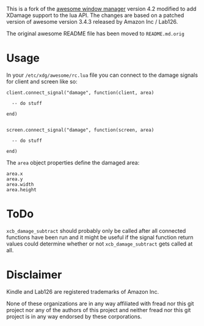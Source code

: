 This is a fork of the [awesome window manager](https://awesomewm.org/) version 4.2 modified to add XDamage support to the lua API. The changes are based on a patched version of awesome version 3.4.3 released by Amazon Inc / Lab126.

The original awesome README file has been moved to `README.md.orig`

# Usage

In your `/etc/xdg/awesome/rc.lua` file you can connect to the damage signals for client and screen like so:

```
client.connect_signal("damage", function(client, area)

  -- do stuff

end)


screen.connect_signal("damage", function(screen, area)

  -- do stuff

end)
```

The `area` object properties define the damaged area:

```
area.x
area.y
area.width
area.height
```

# ToDo

`xcb_damage_subtract` should probably only be called after all connected functions have been run and it might be useful if the signal function return values could determine whether or not `xcb_damage_subtract` gets called at all.

# Disclaimer

Kindle and Lab126 are registered trademarks of Amazon Inc. 

None of these organizations are in any way affiliated with fread nor this git project nor any of the authors of this project and neither fread nor this git project is in any way endorsed by these corporations.
